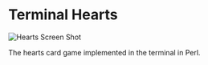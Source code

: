 # Terminal Hearts

![Hearts Screen Shot](https://raw.github.com/DeadHeadRussell/website/master/Servers/data/images/personalProjects/Hearts.png)

The hearts card game implemented in the terminal in Perl.

